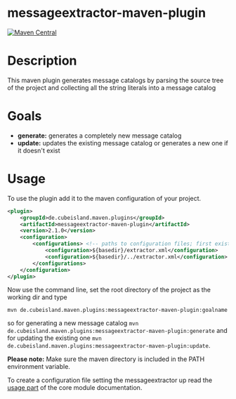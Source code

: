 messageextractor-maven-plugin
=============================

[![Maven Central](https://maven-badges.herokuapp.com/maven-central/de.cubeisland.maven.plugins/messageextractor-maven-plugin/badge.svg?style=flat)](https://maven-badges.herokuapp.com/maven-central/de.cubeisland.maven.plugins/messageextractor-maven-plugin)

# Description

This maven plugin generates message catalogs by parsing the source tree of the project and collecting all the
string literals into a message catalog

# Goals

- **generate:** generates a completely new message catalog
- **update:** updates the existing message catalog or generates a new one if it doesn't exist

# Usage

To use the plugin add it to the maven configuration of your project.

```xml
<plugin>
    <groupId>de.cubeisland.maven.plugins</groupId>
    <artifactId>messageextractor-maven-plugin</artifactId>
    <version>2.1.0</version>
    <configuration>
        <configurations> <!-- paths to configuration files; first existing configuration will be used -->
            <configuration>${basedir}/extractor.xml</configuration>
            <configuration>${basedir}/../extractor.xml</configuration>
        </configurations>
    </configuration>
</plugin>
```

Now use the command line, set the root directory of the project as the working dir and type

```mvn de.cubeisland.maven.plugins:messageextractor-maven-plugin:goalname```

so for generating a new message catalog ```mvn de.cubeisland.maven.plugins:messageextractor-maven-plugin:generate``` and for updating the existing one ```mvn de.cubeisland.maven.plugins:messageextractor-maven-plugin:update```.

**Please note:** Make sure the maven directory is included in the PATH environment variable.

To create a configuration file setting the messageextractor up read the [usage part](https://github.com/CubeEngine/messageextractor/blob/master/core/doc/usage.md) of the core module documentation.
